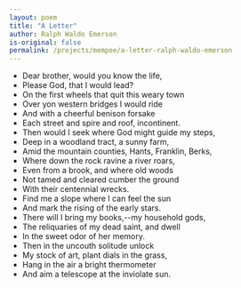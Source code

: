 ```yaml
---
layout: poem
title: "A Letter"
author: Ralph Waldo Emerson
is-original: false
permalink: /projects/mempoe/a-letter-ralph-waldo-emerson
---
```


- Dear brother, would you know the life,
- Please God, that I would lead?
- On the first wheels that quit this weary town
- Over yon western bridges I would ride
- And with a cheerful benison forsake
- Each street and spire and roof, incontinent.
- Then would I seek where God might guide my steps,
- Deep in a woodland tract, a sunny farm,
- Amid the mountain counties, Hants, Franklin, Berks,
- Where down the rock ravine a river roars,
- Even from a brook, and where old woods
- Not tamed and cleared cumber the ground
- With their centennial wrecks.
- Find me a slope where I can feel the sun
- And mark the rising of the early stars.
- There will I bring my books,--my household gods,
- The reliquaries of my dead saint, and dwell
- In the sweet odor of her memory.
- Then in the uncouth solitude unlock
- My stock of art, plant dials in the grass,
- Hang in the air a bright thermometer
- And aim a telescope at the inviolate sun.
